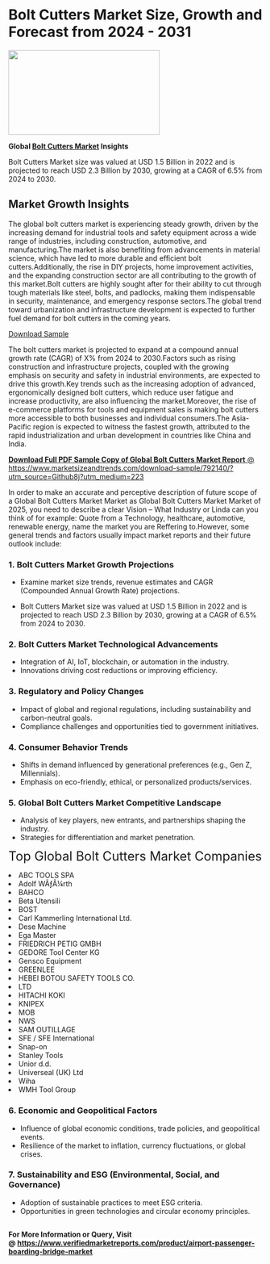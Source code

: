 <H1>Bolt Cutters Market Size, Growth and Forecast from 2024 - 2031</H1><img class="aligncenter size-medium wp-image-584254" src="https://thirdeyenews.in/wp-content/uploads/2024/09/Global-Market-Research-300x168.jpeg" alt="" width="300" height="168" /><p><strong>Global&nbsp;<a href="https://www.marketsizeandtrends.com/download-sample/792140/?utm_source=Github8j?utm_medium=223">Bolt Cutters Market</a> Insights</strong></p><p>Bolt Cutters Market size was valued at USD 1.5 Billion in 2022 and is projected to reach USD 2.3 Billion by 2030, growing at a CAGR of 6.5% from 2024 to 2030.</p><p><h2>Market Growth Insights</h2> <p>The global bolt cutters market is experiencing steady growth, driven by the increasing demand for industrial tools and safety equipment across a wide range of industries, including construction, automotive, and manufacturing.The market is also benefiting from advancements in material science, which have led to more durable and efficient bolt cutters.Additionally, the rise in DIY projects, home improvement activities, and the expanding construction sector are all contributing to the growth of this market.Bolt cutters are highly sought after for their ability to cut through tough materials like steel, bolts, and padlocks, making them indispensable in security, maintenance, and emergency response sectors.The global trend toward urbanization and infrastructure development is expected to further fuel demand for bolt cutters in the coming years.</p> <p><a href="#">Download Sample</a></p> <p>The bolt cutters market is projected to expand at a compound annual growth rate (CAGR) of X% from 2024 to 2030.Factors such as rising construction and infrastructure projects, coupled with the growing emphasis on security and safety in industrial environments, are expected to drive this growth.Key trends such as the increasing adoption of advanced, ergonomically designed bolt cutters, which reduce user fatigue and increase productivity, are also influencing the market.Moreover, the rise of e-commerce platforms for tools and equipment sales is making bolt cutters more accessible to both businesses and individual consumers.The Asia-Pacific region is expected to witness the fastest growth, attributed to the rapid industrialization and urban development in countries like China and India.</p> <p><a href="#"></p><p><span class=""><strong>Download Full PDF Sample Copy of Global Bolt Cutters Market Report</strong> @ <a href="https://www.marketsizeandtrends.com/download-sample/792140/?utm_source=Github8j?utm_medium=223" target="_blank">https://www.marketsizeandtrends.com/download-sample/792140/?utm_source=Github8j?utm_medium=223</a></span></p><p>In order to make an accurate and perceptive description of future scope of a Global&nbsp;Bolt Cutters Market Market as Global&nbsp;Bolt Cutters Market Market of 2025, you need to describe a clear Vision &ndash; What Industry or Linda can you think of for example: Quote from a Technology, healthcare, automotive, renewable energy, name the market you are Reffering to.However, some general trends and factors usually impact market reports and their future outlook include:</p><h3>1.&nbsp;<strong>Bolt Cutters Market Growth Projections</strong></h3><ul><li>Examine market size trends, revenue estimates and CAGR (Compounded Annual Growth Rate) projections.</li><li><p>Bolt Cutters Market size was valued at USD 1.5 Billion in 2022 and is projected to reach USD 2.3 Billion by 2030, growing at a CAGR of 6.5% from 2024 to 2030.</p></li></ul><h3>2.&nbsp;<strong>Bolt Cutters Market Technological Advancements</strong></h3><ul><li>Integration of AI, IoT, blockchain, or automation in the industry.</li><li>Innovations driving cost reductions or improving efficiency.</li></ul><h3>3.&nbsp;<strong>Regulatory and Policy Changes</strong></h3><ul><li>Impact of global and regional regulations, including sustainability and carbon-neutral goals.</li><li>Compliance challenges and opportunities tied to government initiatives.</li></ul><h3>4.&nbsp;<strong>Consumer Behavior Trends</strong></h3><ul><li>Shifts in demand influenced by generational preferences (e.g., Gen Z, Millennials).</li><li>Emphasis on eco-friendly, ethical, or personalized products/services.</li></ul><h3>5.&nbsp;<strong>Global Bolt Cutters Market Competitive Landscape</strong></h3><ul><li>Analysis of key players, new entrants, and partnerships shaping the industry.</li><li>Strategies for differentiation and market penetration.</li></ul><p data-pm-slice="1 1 []"><span style="color: inherit; font-family: inherit; font-size: 25px;">Top Global Bolt Cutters Market Companies</span></p><div class="" data-test-id=""><p><li>ABC TOOLS SPA</li><li> Adolf WÃƒÂ¼rth</li><li> BAHCO</li><li> Beta Utensili</li><li> BOST</li><li> Carl Kammerling International Ltd.</li><li> Dese Machine</li><li> Ega Master</li><li> FRIEDRICH PETIG GMBH</li><li> GEDORE Tool Center KG</li><li> Gensco Equipment</li><li> GREENLEE</li><li> HEBEI BOTOU SAFETY TOOLS CO.</li><li>LTD</li><li> HITACHI KOKI</li><li> KNIPEX</li><li> MOB</li><li> NWS</li><li> SAM OUTILLAGE</li><li> SFE / SFE International</li><li> Snap-on</li><li> Stanley Tools</li><li> Unior d.d.</li><li> Universeal (UK) Ltd</li><li> Wiha</li><li> WMH Tool Group</li></p></div><h3>6.&nbsp;<strong>Economic and Geopolitical Factors</strong></h3><ul><li>Influence of global economic conditions, trade policies, and geopolitical events.</li><li>Resilience of the market to inflation, currency fluctuations, or global crises.</li></ul><h3>7.&nbsp;<strong>Sustainability and ESG (Environmental, Social, and Governance)</strong></h3><ul><li>Adoption of sustainable practices to meet ESG criteria.</li><li>Opportunities in green technologies and circular economy principles.</li></ul><h2><strong style="font-size: 14px;">For More Information or Query, Visit @&nbsp;</strong><a style="background-color: #ffffff; font-size: 14px;" href="https://www.marketsizeandtrends.com/report/bolt-cutters-market/" target="_blank">https://www.verifiedmarketreports.com/product/airport-passenger-boarding-bridge-market</a></h2>